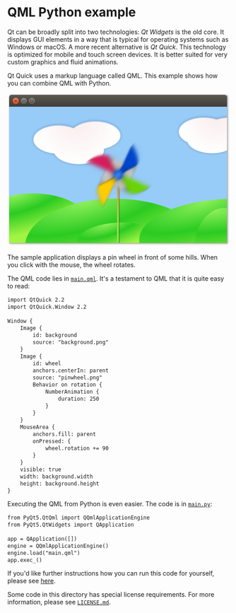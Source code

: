 # QML Python example

Qt can be broadly split into two technologies: _Qt Widgets_ is the old core. It displays GUI elements in a way that is typical for operating systems such as Windows or macOS. A more recent alternative is _Qt Quick_. This technology is optimized for mobile and touch screen devices. It is better suited for very custom graphics and fluid animations.

Qt Quick uses a markup language called QML. This example shows how you can combine QML with Python.

<p align="center"><img src="../screenshots/qml-python-example.png" alt="QML Python Example"></p>

The sample application displays a pin wheel in front of some hills. When you click with the mouse, the wheel rotates.

The QML code lies in [`main.qml`](main.qml). It's a testament to QML that it is quite easy to read:

```
import QtQuick 2.2
import QtQuick.Window 2.2

Window {
    Image {
        id: background
        source: "background.png"
    }
    Image {
        id: wheel
        anchors.centerIn: parent
        source: "pinwheel.png"
        Behavior on rotation {
            NumberAnimation {
                duration: 250
            }
        }
    }
    MouseArea {
        anchors.fill: parent
        onPressed: {
            wheel.rotation += 90
        }
    }
    visible: true
    width: background.width
    height: background.height
}
```

Executing the QML from Python is even easier. The code is in [`main.py`](main.py):

```
from PyQt5.QtQml import QQmlApplicationEngine
from PyQt5.QtWidgets import QApplication

app = QApplication([])
engine = QQmlApplicationEngine()
engine.load("main.qml")
app.exec_()
```

If you'd like further instructions how you can run this code for yourself, please see [here](../../examples/README.md#running-the-examples).

Some code in this directory has special license requirements. For more information, please see [`LICENSE.md`](LICENSE.md).
